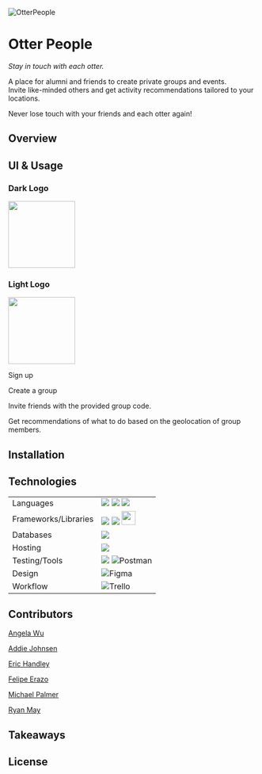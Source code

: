 ![OtterPeople](https://user-images.githubusercontent.com/79018160/126011396-d5465aee-869e-44ae-9989-76cc26c933c2.png)

# Otter People 
*Stay in touch with each otter.*

A place for alumni and friends to create private groups and events. <br>
Invite like-minded others and get activity recommendations tailored to your locations.<br>

Never lose touch with your friends and each otter again!


## Overview



## UI & Usage
### Dark Logo
<img src="https://user-images.githubusercontent.com/33425993/125796028-b0f718f1-9368-43c7-854f-3e21b79b0b25.png" width=135>

### Light Logo
<img src="https://user-images.githubusercontent.com/33425993/125796025-9e57f2a2-12fe-464c-8e01-53ae94354903.png" width=135>



Sign up

Create a group

Invite friends with the provided group code.

Get recommendations of what to do based on the geolocation of group members.

## Installation


## Technologies

<table>
<tr>
    <td>Languages</td>
    <td><img src="https://img.shields.io/badge/JavaScript-F7DF1E?style=for-the-badge&logo=javascript&logoColor=black"> <img src="https://img.shields.io/badge/Node.js-43853D?style=for-the-badge&logo=node.js&logoColor=white"> <img src="https://camo.githubusercontent.com/5d3b0191832237fcbfc6d4497524e8bb547c6bfc9eafb738d5205c629d202067/68747470733a2f2f696d672e736869656c64732e696f2f62616467652f68746d6c352532302d2532334533344632362e7376673f267374796c653d666f722d7468652d6261646765266c6f676f3d68746d6c35266c6f676f436f6c6f723d7768697465"></td>
</tr>
<tr>
    <td>Frameworks/Libraries</td>
    <td><img src="https://img.shields.io/badge/React-20232A?style=for-the-badge&logo=react&logoColor=61DAFB"> 
<img src="https://img.shields.io/badge/Express.js-404D59?style=for-the-badge"> <img height="28" src="https://user-images.githubusercontent.com/75913066/125658941-12717ddd-ec81-471c-9aa2-faacde559a31.png"> </td> 
</tr>
  <tr>
    <td>Databases</td>
    <td><img src="https://img.shields.io/badge/MongoDB-4EA94B?style=for-the-badge&logo=mongodb&logoColor=white"></td>
</tr>
  <tr>
    <td>Hosting</td>
    <td><img src="https://img.shields.io/badge/Amazon_AWS-232F3E?style=for-the-badge&logo=amazon-aws&logoColor=white"></td>
</tr>
  <tr>
    <td>Testing/Tools</td>
    <td><img src="https://camo.githubusercontent.com/f0e7f8890d0e8f4b44c7aaaad3dac77195b2756de5e20d9c79fafbaf32baf456/68747470733a2f2f696d672e736869656c64732e696f2f62616467652f2d6a6573742d2532334332313332353f267374796c653d666f722d7468652d6261646765266c6f676f3d6a657374266c6f676f436f6c6f723d7768697465">  <img alt="Postman" src="https://img.shields.io/badge/Postman-FF6C37?style=for-the-badge&logo=postman&logoColor=red" />
      </td>
 <tr>
     <td>Design</td>
     <td><img alt="Figma" src="https://img.shields.io/badge/figma-%23F24E1E.svg?style=for-the-badge&logo=figma&logoColor=white"/></td>
 </tr>
  <tr>
      <td>Workflow</td>
      <td><img alt="Trello" src="https://img.shields.io/badge/Trello-%23026AA7.svg?style=for-the-badge&logo=Trello&logoColor=white"/></td>
    </tr>

</table>

## Contributors
[Angela Wu](https://github.com/aywgit)

[Addie Johnsen](https://github.com/addiejohnsen)

[Eric Handley](https://github.com/erichand18)

[Felipe Erazo](https://github.com/ferazo94)

[Michael Palmer](https://github.com/gitInLoserWereGoingShopping)

[Ryan May](https://github.com/ryan-m-may)

## Takeaways


## License
